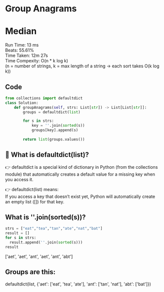 Group Anagrams
=========
# Median
Run Time: 13 ms              
Beats: 55.61%      
Time Taken: 12m 27s    
Time Compexity: O(n * k log k)  
(n = number of strings, k = max length of a string → each sort takes O(k log k))    

## Code
```python
from collections import defaultdict
class Solution:
    def groupAnagrams(self, strs: List[str]) -> List[List[str]]:
        groups = defaultdict(list)

        for s in strs:
            key = ''.join(sorted(s))
            groups[key].append(s)
            
        return list(groups.values())
```

## 🎯 What is defaultdict(list)?
👉 defaultdict is a special kind of dictionary in Python (from the collections module) that automatically creates a default value for a missing key when you access it.   
     
👉 defaultdict(list) means:   
If you access a key that doesn’t exist yet, Python will automatically create an empty list ([]) for that key.   

## What is ''.join(sorted(s))?
``` python
strs = ["eat","tea","tan","ate","nat","bat"]
result = []
for s in strs:
  result.append(''.join(sorted(s)))
result
```
['aet', 'aet', 'ant', 'aet', 'ant', 'abt']   

## Groups are this:
defaultdict(list,
            {'aet': ['eat', 'tea', 'ate'],
             'ant': ['tan', 'nat'],
             'abt': ['bat']})    
      









